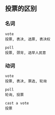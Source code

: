 ## 投票的区别

### 名词

```
vote
投票, 表决, 选票, 表决权

poll
投票, 颈背, 选举人民意
```

### 动词

```
vote
投票, 表决, 票选, 轮询

poll
轮询, 投票

cast a vote
投票
```
